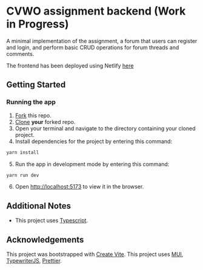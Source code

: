 # CVWO assignment backend (Work in Progress)

A minimal implementation of the assignment, a forum that users can register and login, and perform basic CRUD operations for forum threads and comments.

The frontend has been deployed using Netlify [here](https://melodious-choux-dce252.netlify.app/)

## Getting Started

### Running the app
1. [Fork](https://docs.github.com/en/get-started/quickstart/fork-a-repo#forking-a-repository) this repo.
2. [Clone](https://docs.github.com/en/get-started/quickstart/fork-a-repo#cloning-your-forked-repository) **your** forked repo.
3. Open your terminal and navigate to the directory containing your cloned project.
4. Install dependencies for the project by entering this command:

```bash
yarn install
```
5. Run the app in development mode by entering this command:

```bash
yarn run dev
```

6. Open [http://localhost:5173](http://localhost:5173) to view it in the browser.

## Additional Notes
-   This project uses [Typescript](https://www.typescriptlang.org/).

## Acknowledgements

This project was bootstrapped with [Create Vite](https://github.com/vitejs/vite/tree/main/packages/create-vite).
This project uses [MUI](https://mui.com/),
[TypewriterJS](https://github.com/tameemsafi/typewriterjs#readme), [Prettier](https://prettier.io/).

